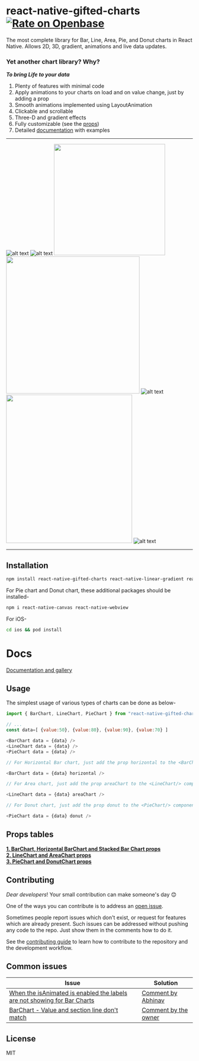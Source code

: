 # react-native-gifted-charts [![Rate on Openbase](https://badges.openbase.com/js/rating/react-native-gifted-charts.svg)](https://openbase.com/js/react-native-gifted-charts?utm_source=embedded&utm_medium=badge&utm_campaign=rate-badge)

The most complete library for Bar, Line, Area, Pie, and Donut charts in React Native. Allows 2D, 3D, gradient, animations and live data updates.

### Yet another chart library? Why?

**_To bring Life to your data_**

1. Plenty of features with minimal code
2. Apply animations to your charts on load and on value change, just by adding a prop
3. Smooth animations implemented using LayoutAnimation
4. Clickable and scrollable
5. Three-D and gradient effects
6. Fully customizable (see the [props](docs/docs.md))
7. Detailed [documentation](https://gifted-charts.web.app/) with examples

---

![alt text](/demos/altBars.svg)
![alt text](/demos/barPairs.svg)
<img src='/demos/movingBars.gif' alt='' width=300/>
<img src='/demos/lineLabelled.png' alt='' height=370 width=360/>
![alt text](/demos/lineArea.png)
<img src='/demos/line.gif' alt='' height=400 width=340/>
![alt text](/demos/pielabbelled.svg)

---

## Installation

```sh
npm install react-native-gifted-charts react-native-linear-gradient react-native-svg
```

For Pie chart and Donut chart, these additional packages should be installed-

```sh
npm i react-native-canvas react-native-webview
```


For iOS-

```sh
cd ios && pod install
```

# Docs

[Documentation and gallery](https://gifted-charts.web.app/)

## Usage

The simplest usage of various types of charts can be done as below-

```js
import { BarChart, LineChart, PieChart } from "react-native-gifted-charts";

// ...
const data=[ {value:50}, {value:80}, {value:90}, {value:70} ]

<BarChart data = {data} />
<LineChart data = {data} />
<PieChart data = {data} />

// For Horizontal Bar chart, just add the prop horizontal to the <BarChart/> component

<BarChart data = {data} horizontal />

// For Area chart, just add the prop areaChart to the <LineChart/> component

<LineChart data = {data} areaChart />

// For Donut chart, just add the prop donut to the <PieChart/> component

<PieChart data = {data} donut />
```

## Props tables

**[1. BarChart, Horizontal BarChart and Stacked Bar Chart props](docs/BarChart/BarChartProps.md)** \
**[2. LineChart and AreaChart props](docs/LineChart/LineChartProps.md)** \
**[3. PieChart and DonutChart props](docs/PieChart/PieChartProps.md)**

## Contributing

_Dear developers_! Your small contribution can make someone's day 😊

One of the ways you can contribute is to address an [open issue](https://github.com/Abhinandan-Kushwaha/react-native-gifted-charts/issues).

Sometimes people report issues which don't exist, or request for features which are already present. Such issues can be addressed without pushing any code to the repo. Just show them in the comments how to do it.

See the [contributing guide](CONTRIBUTING.md) to learn how to contribute to the repository and the development workflow.

## Common issues

| Issue | Solution |
| ---- | ---- |
| [When the isAnimated is enabled the labels are not showing for Bar Charts](https://github.com/Abhinandan-Kushwaha/react-native-gifted-charts/issues/18) | [Comment by Abhinav](https://github.com/Abhinandan-Kushwaha/react-native-gifted-charts/issues/18#issuecomment-971662656) |
| [BarChart - Value and section line don't match](https://github.com/Abhinandan-Kushwaha/react-native-gifted-charts/issues/35) | [Comment by the owner](https://github.com/Abhinandan-Kushwaha/react-native-gifted-charts/issues/35#issuecomment-972673281) |

## License

MIT
